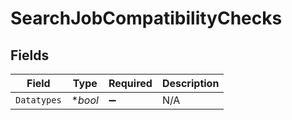 # SearchJobCompatibilityChecks


## Fields

| Field              | Type               | Required           | Description        |
| ------------------ | ------------------ | ------------------ | ------------------ |
| `Datatypes`        | **bool*            | :heavy_minus_sign: | N/A                |